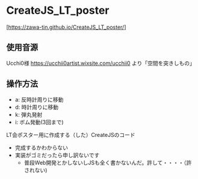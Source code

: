 # CreateJS_LT_poster

[https://zawa-tin.github.io/CreateJS_LT_poster/]

## 使用音源
Ucchi0様 https://ucchii0artist.wixsite.com/ucchii0 より「空間を突きしもの」

## 操作方法
- a: 反時計周りに移動
- d: 時計周りに移動
- k: 弾丸発射
- i: ボム発動(3回まで)

LT会ポスター用に作成する（した）CreateJSのコード
- 完成するかわからない
- 実装がゴミだったら申し訳ないです
  - 普段Web開発とかしないしJSも全く書かないんだ。許して・・・・（許されない)